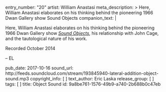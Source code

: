 entry_number: "20"
artist: William Anastasi
meta_description: >
  Here, William Anastasi elaborates on his thinking behind the pioneering 1966 Dwan Gallery show Sound
  Objects
companion_text: |
  <p>Here, William Anastasi elaborates on his thinking behind the pioneering 1966 Dwan Gallery show <i><a class="ext" href="http://www.anastasisoundworks.org/" target="_blank">Sound Objects</a></i>, his relationship with John Cage, and the tautological nature of his work.
  </p>
  <p>Recorded October 2014
  </p>
  <p>– EL
  </p>
pub_date: 2017-10-16
sound_url: http://feeds.soundcloud.com/stream/193845940-lateral-addition-object-sound.mp3
copyright_info: [ ]
text_author: Eric Laska
release_group: [ ]
tags: [ ]
title: Object Sound
id: 9a8be761-1576-49b9-a740-2b688b0c47eb
